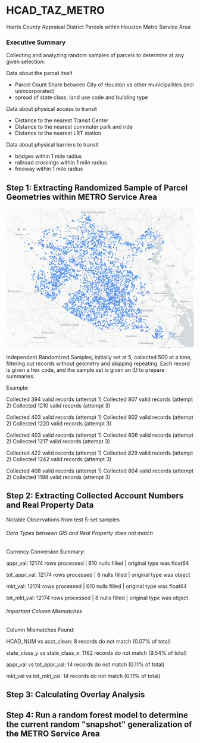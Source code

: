 # HCAD_TAZ_METRO
Harris County Appraisal District Parcels within Houston Metro Service Area

### Executive Summary

Collecting and analyzing random samples of parcels to determine at any given selection: 

Data about the parcel itself
- Parcel Count Share between City of Houston vs other municipalities (incl unincorporated)
- spread of state class, land use code and building type

Data about physical access to transit
- Distance to the nearest Transit Center
- Distance to the nearest commuter park and ride 
- Distance to the nearest LRT station

Data about physical barriers to transit 
- bridges within 1 mile radius
- railroad crossings within 1 mile radius
- freeway within 1 mile radius

## Step 1: Extracting Randomized Sample of Parcel Geometries within METRO Service Area
![alt text](REF/image.png)

Independent Randomized Samples, initially set at 5, collected 500 at a time, filtering out records without geometry and skipping repeating. Each record is given a hex code, and the sample set is given an ID to prepare summaries.

Example: 

Collected 394 valid records (attempt 1)
Collected 807 valid records (attempt 2)
Collected 1210 valid records (attempt 3)

Collected 403 valid records (attempt 1)
Collected 802 valid records (attempt 2)
Collected 1220 valid records (attempt 3)

Collected 403 valid records (attempt 1)
Collected 806 valid records (attempt 2)
Collected 1217 valid records (attempt 3)

Collected 422 valid records (attempt 1)
Collected 829 valid records (attempt 2)
Collected 1242 valid records (attempt 3)

Collected 408 valid records (attempt 1)
Collected 804 valid records (attempt 2)
Collected 1198 valid records (attempt 3)

## Step 2: Extracting Collected Account Numbers and Real Property Data

Notable Observations from test 5-set samples

###### *Data Types between GIS and Real Property does not match*

Currency Conversion Summary:

appr_val: 12174 rows processed | 610 nulls filled | original type was float64

tot_appr_val: 12174 rows processed | 8 nulls filled | original type was object

mkt_val: 12174 rows processed | 610 nulls filled | original type was float64

tot_mkt_val: 12174 rows processed | 8 nulls filled | original type was object

###### *Important Column Mismatches* 

Column Mismatches Found:

HCAD_NUM vs acct_clean: 8 records do not match (0.07% of total)

state_class_y vs state_class_x: 1162 records do not match (9.54% of total)

appr_val vs tot_appr_val: 14 records do not match (0.11% of total)

mkt_val vs tot_mkt_val: 14 records do not match (0.11% of total)

## Step 3: Calculating Overlay Analysis 

## Step 4: Run a random forest model to determine the current random "snapshot" generalization of the METRO Service Area
